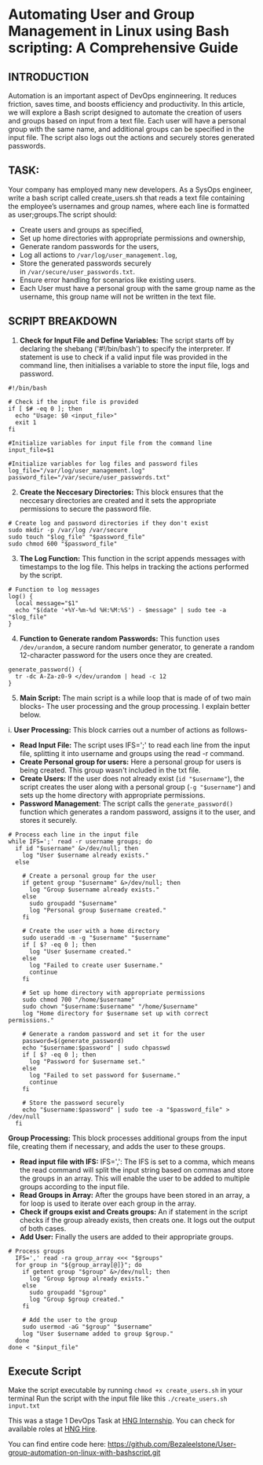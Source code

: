 # Automating User and Group Management in Linux using Bash scripting: A Comprehensive Guide

## INTRODUCTION
Automation is an important aspect of DevOps enginneering. It reduces friction, saves time, and boosts efficiency and productivity.
In this article, we will explore a Bash script designed to automate the creation of users and groups based on input from a text file. Each user will have a personal group with the same name, and additional groups can be specified in the input file. The script also logs out the actions and securely stores generated passwords.

## TASK:
Your company has employed many new developers. As a SysOps engineer, write a bash script called create_users.sh that reads a text file containing the employee’s usernames and group names, where each line is formatted as user;groups.The script should: 
* Create users and groups as specified,
* Set up home directories with appropriate permissions and ownership,
* Generate random passwords for the users,
* Log all actions to `/var/log/user_management.log`,
* Store the generated passwords securely in `/var/secure/user_passwords.txt`.
* Ensure error handling for scenarios like existing users.
* Each User must have a personal group with the same group name as the username, this group name will not be written in the text file.

## SCRIPT BREAKDOWN

1. **Check for Input File and Define Variables:** The script starts off by declaring the shebang  ('#!/bin/bash') to specify the interpreter. If statement is use to check if a valid input file was provided in the command line, then initialises a variable to store the input file, logs and password.

```
#!/bin/bash

# Check if the input file is provided
if [ $# -eq 0 ]; then
  echo "Usage: $0 <input_file>"
  exit 1
fi

#Initialize variables for input file from the command line
input_file=$1

#Initialize variables for log files and password files
log_file="/var/log/user_management.log"
password_file="/var/secure/user_passwords.txt"
```

2. **Create the Neccesary Directories:** This block ensures that the neccesary directories are created and it sets the appropriate permissions to secure the password file.
```
# Create log and password directories if they don't exist
sudo mkdir -p /var/log /var/secure
sudo touch "$log_file" "$password_file"
sudo chmod 600 "$password_file"

```

3. **The Log Function:** This function in the script appends messages with timestamps to the log file. This helps in tracking the actions performed by the script.

```
# Function to log messages
log() {
  local message="$1"
  echo "$(date '+%Y-%m-%d %H:%M:%S') - $message" | sudo tee -a "$log_file"
}

```

4. **Function to Generate random Passwords:** This function uses `/dev/urandom`, a secure random number generator, to generate a random 12-character password for the users once they are created.
```
generate_password() {
  tr -dc A-Za-z0-9 </dev/urandom | head -c 12
}
```

5. **Main Script:** The main script is a while loop that is made of of two main blocks- The user processing and the group processing. I explain better below.

i. **User Processing:** This block carries out a number of actions as follows-
* **Read Input File:** The script uses IFS=';' to read each line from the input file, splitting it into username and groups using the  read -r command.
* **Create Personal group for users:** Here a personal group for users is being created. This group wasn't included in the txt file.
* **Create Users:** If the user does not already exist (`id "$username"`), the script creates the user along with a personal group (`-g "$username"`) and sets up the home directory with appropriate permissions.
* **Password Management**: The script calls the `generate_password()` function which generates a random password, assigns it to the user, and stores it securely.

```
# Process each line in the input file
while IFS=';' read -r username groups; do
  if id "$username" &>/dev/null; then
    log "User $username already exists."
  else

    # Create a personal group for the user
    if getent group "$username" &>/dev/null; then
      log "Group $username already exists."
    else
      sudo groupadd "$username"
      log "Personal group $username created."
    fi

    # Create the user with a home directory
    sudo useradd -m -g "$username" "$username"
    if [ $? -eq 0 ]; then
      log "User $username created."
    else
      log "Failed to create user $username."
      continue
    fi

    # Set up home directory with appropriate permissions
    sudo chmod 700 "/home/$username"
    sudo chown "$username:$username" "/home/$username"
    log "Home directory for $username set up with correct permissions."

    # Generate a random password and set it for the user
    password=$(generate_password)
    echo "$username:$password" | sudo chpasswd
    if [ $? -eq 0 ]; then
      log "Password for $username set."
    else
      log "Failed to set password for $username."
      continue
    fi
    
    # Store the password securely
    echo "$username:$password" | sudo tee -a "$password_file" > /dev/null
  fi
```
**Group Processing:** This block processes additional groups from the input file, creating them if necessary, and adds the user to these groups.
* **Read input file with IFS:** IFS=',': The IFS is set to a comma, which means the read command will split the input string based on commas and store the groups in an array. This will enable the user to be added to multiple groups according to the input file.
* **Read Groups in Array:** After the groups have been stored in an array, a for loop is used to iterate over each group in the array.
* **Check if groups exist and Creats groups:** An if statement in the script checks if the group already exists, then creats one. It logs out the output of both cases.
* **Add User:** Finally the users are added to their appropriate groups.

```
# Process groups
  IFS=',' read -ra group_array <<< "$groups"
  for group in "${group_array[@]}"; do
    if getent group "$group" &>/dev/null; then
      log "Group $group already exists."
    else
      sudo groupadd "$group"
      log "Group $group created."
    fi

    # Add the user to the group
    sudo usermod -aG "$group" "$username"
    log "User $username added to group $group."
  done
done < "$input_file"
```
## Execute Script
Make the script executable by running `chmod +x create_users.sh` in your terminal
Run the script with the input file like this `./create_users.sh input.txt`

This was a stage 1 DevOps Task at [HNG Internship](https://hng.tech/internship). You can check for available roles at [HNG Hire](https://hng.tech/hire).

You can find entire code here: https://github.com/Bezaleelstone/User-group-automation-on-linux-with-bashscript.git